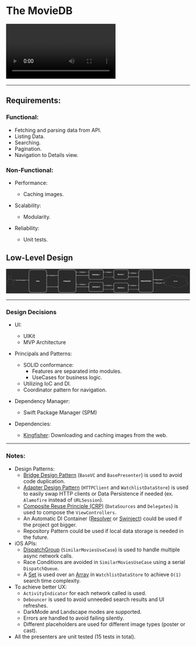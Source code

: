 # The MovieDB

<video src='https://user-images.githubusercontent.com/48848704/197476779-77e2bf7e-9f2f-458c-b331-5b833876df29.mp4' width=300></video>

---


## Requirements:
### Functional:
- Fetching and parsing data from API.
- Listing Data.
- Searching.
- Pagination.
- Navigation to Details view.

### Non-Functional:
- Performance:
  - Caching images.

- Scalability:
  - Modularity.
  
- Reliability:
  - Unit tests.

## Low-Level Design
![Low-Level Design](Media/LowLevelDesign.png)

---
### Design Decisions
- UI:
  - UIKit
  - MVP Architecture

- Principals and Patterns:
  - SOLID conformance:
    - Features are separated into modules.
    - UseCases for business logic.
  - Utilizing IoC and DI.
  - Coordinator pattern for navigation.

- Dependency Manager:
  - Swift Package Manager (SPM)

- Dependencies:
  - [Kingfisher](https://github.com/onevcat/Kingfisher): Downloading and caching images from the web.

---

### Notes:
* Design Patterns:
    * [Bridge Design Pattern](https://refactoring.guru/design-patterns/bridge) (`BaseVC` and `BasePresenter`) is used to avoid code duplication.
    * [Adapter Design Pattern](https://refactoring.guru/design-patterns/adapter) (`HTTPClient` and `WatchlistDataStore`) is used to easily swap HTTP clients or Data Persistence if needed (ex. `Alamofire` instead of `URLSession`).
    * [Composite Reuse Principle (CRP)](https://en.wikipedia.org/wiki/Composition_over_inheritance) (`DataSources` and `Delegates`) is used to compose the `ViewControllers`.
    * An Automatic DI Container ([Resolver](https://github.com/hmlongco/Resolver) or [Swinject](https://github.com/Swinject/Swinject)) could be used if the project got bigger.
    * Repository Pattern could be used if local data storage is needed in the future.
* iOS APIs:
    * [DispatchGroup](https://developer.apple.com/documentation/dispatch/dispatchgroup) (`SimilarMoviesUseCase`) is used to handle multiple async network calls.
    * Race Conditions are avoided in `SimilarMoviesUseCase` using a serial `DispatchQueue`.
    * A [Set](https://developer.apple.com/documentation/swift/set/contains(_:)) is used over an [Array](https://developer.apple.com/documentation/swift/array/contains(_:)) in `WatchlistDataStore` to achieve `O(1)` search time complexity.
* To achieve better UX:
    * `ActivityIndicator` for each network called is used.
    * `Debouncer` is used to avoid unneeded search results and UI refreshes.
    * DarkMode and Landscape modes are supported.
    * Errors are handled to avoid failing silently.
    * Different placeholders are used for different image types (poster or cast).
* All the presenters are unit tested (15 tests in total).
